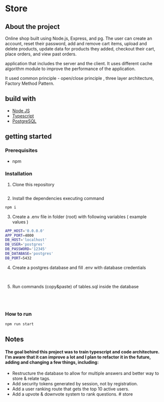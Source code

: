 # Store

## About the project

Online shop built using Node.js, Express, and pg. The user can create an account, reset their password, add and remove cart items, upload and delete products, update data for products they added, checkout their cart, place orders, and view past orders.

application that includes the server and the
client. It uses different cache algorithm module to
improve the performance of the application.

It used common principle - open/close principle , three layer architecture, Factory Method Pattern.

## build with

- [Node JS](https://nodejs.org/en/)
- [Typescript](https://www.typescriptlang.org/)
- [PostgreSQL](https://www.postgresql.org/)

## getting started

### Prerequisites

- npm

### Installation

1.  Clone this repository

```sh

```

2. Install the dependencies executing command

```sh
npm i
```

3. Create a .env file in folder (root) with following variables ( example values )

```sh
APP_HOST='0.0.0.0'
APP_PORT=4000
DB_HOST='localhost'
DB_USER='postgres'
DB_PASSWORD='12345'
DB_DATABASE='postgres'
DB_PORT=5432
```

4. Create a postgres database and fill .env with database credentials

   <br />

5. Run commands (copy&paste) of tables.sql inside the database

   <br />
   <br />

### How to run

```sh
npm run start
```

## Notes

#### The goal behind this project was to train typescript and code architecture. I'm aware that it can improve a lot and I plan to refactor it in the future, adding and changing a few things, including:

- Restructure the database to allow for multiple answers and better way to store & relate tags.
- Add security tokens generated by session, not by registration.
- Add a user ranking route that gets the top 10 active users.
- Add a upvote & downvote system to rank questions.
  #   s t o r e 
   
   

